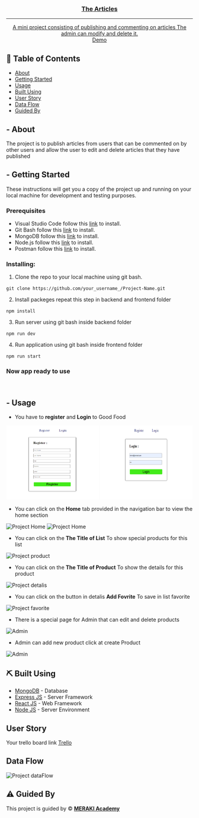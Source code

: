 <p align="center">
  <a href="" rel="noopener">

</p>

<h3 align="center">The Articles</h3>

---

<p align="center">A mini project consisting of publishing and commenting on articles
          The admin can modify and delete it. 
    <br> 
<a href=''>Demo</a>
    <br> 
</p>

## 📝 Table of Contents

- [About](#about)
- [Getting Started](#getting_started)
- [Usage](#usage)
- [Built Using](#built_using)
- [User Story](#user_story)
- [Data Flow](#data_flow)
- [Guided By](#guided_by)

## - About <a name = "about"></a>

The project is to publish articles from users that can be commented on by other users and allow the user to edit and delete articles that they have published




## - Getting Started <a name = "getting_started"></a>

These instructions will get you a copy of the project up and running on your local machine for development and testing purposes.

### Prerequisites

- Visual Studio Code follow this <a href='https://code.visualstudio.com/download'>link</a> to install.
- Git Bash follow this <a href='https://git-scm.com/downloads'>link</a> to install.
- MongoDB follow this <a href='https://www.mongodb.com/try/download/community2'>link</a> to install.
- Node.js follow this <a href='https://nodejs.org/en/download/'>link</a> to install.
- Postman follow this <a href='https://www.postman.com/downloads/'>link</a> to install.

### Installing:

1. Clone the repo to your local machine using git bash.

```
git clone https://github.com/your_username_/Project-Name.git
```

2. Install packeges repeat this step in backend and frontend folder

```
npm install
```

3. Run server using git bash inside backend folder

```
npm run dev
```

4. Run application using git bash inside frontend folder

```
npm run start
```

### Now app ready to use  

<br>


## - Usage <a name="usage"></a>




- You have to **register** and **Login** to Good Food
<img width=250px height=200px src="./frontend/public/Reg.png" alt="Project register">
<img width=250px height=200px src="./frontend/public/login.png" alt="Project Login">


- You can click on the **Home** tab provided in the navigation bar to view the home section
<img width=250px height=200px src="./frontend/public/Home1.png" alt="Project Home">
<img width=250px height=200px src="./frontend/public/Home2.png" alt="Project Home">

- You can click on the **The Title of List**  To show special products for this list
<img width=250px height=200px src="./frontend/public/product.png" alt="Project product">

- You can click on the **The Title of Product**  To show the details for this product
<img width=250px height=200px src="./frontend/public/detalis.png" alt="Project detalis">

- You can click on the button in detalis **Add Fovrite**  To save in list favorite
<img width=250px height=200px src="./frontend/public/favorite.png" alt="Project favorite">

- There is a special page for Admin that can edit and delete products
<img width=250px height=200px src="./frontend/public/admin1.png" alt="Admin">

- Admin can add new product click at create Product
<img width=250px height=200px src="./frontend/public/admin2.png" alt="Admin">


## ⛏️ Built Using <a name = "built_using"></a>

- [MongoDB](https://www.mongodb.com/) - Database
- [Express JS](https://expressjs.com/) - Server Framework
- [React JS](https://https://reactjs.org/) - Web Framework
- [Node JS](https://nodejs.org/en/) - Server Environment

## User Story <a name = "#user_story"></a>

Your trello board link
<a href='https://trello.com/b/jDBDY8RY/project4'>Trello</a>

## Data Flow <a name = "#data_flow"></a>

<img width=250px height=200px src="./frontend/public/dataflow.png" alt="Project dataFlow"></a>

## ⚠️ Guided By <a name = "guided_by"></a>

This project is guided by ©️ **[MERAKI Academy](https://www.meraki-academy.org)**
